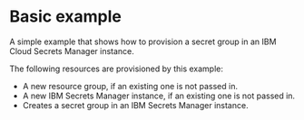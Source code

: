# Basic example

A simple example that shows how to provision a secret group in an IBM Cloud Secrets Manager instance.

The following resources are provisioned by this example:
- A new resource group, if an existing one is not passed in.
- A new IBM Secrets Manager instance, if an existing one is not passed in.
- Creates a secret group in an IBM Secrets Manager instance.
